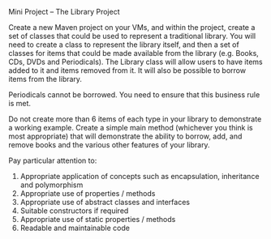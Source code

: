 Mini Project – The Library Project

Create a new Maven project on your VMs, and within the project, create a set of classes that could be used to represent a traditional library. You will need to create a class to represent the library itself, and then a set of classes for items that could be made available from the library (e.g. Books, CDs, DVDs and Periodicals). The Library class will allow users to have items added to it and items removed from it. It will also be possible to borrow items from the library.

Periodicals cannot be borrowed. You need to ensure that this business rule is met.

Do not create more than 6 items of each type in your library to demonstrate a working example. Create a simple main method (whichever you think is most appropriate) that will demonstrate the ability to borrow, add, and remove books and the various other features of your library.

Pay particular attention to:
1. Appropriate application of concepts such as encapsulation, inheritance and polymorphism
2. Appropriate use of properties / methods
3. Appropriate use of abstract classes and interfaces
4. Suitable constructors if required
5. Appropriate use of static properties / methods
6. Readable and maintainable code
